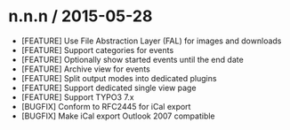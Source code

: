 
n.n.n / 2015-05-28
==================

  * [FEATURE] Use File Abstraction Layer (FAL) for images and downloads
  * [FEATURE] Support categories for events
  * [FEATURE] Optionally show started events until the end date
  * [FEATURE] Archive view for events
  * [FEATURE] Split output modes into dedicated plugins
  * [FEATURE] Support dedicated single view page
  * [FEATURE] Support TYPO3 7.x
  * [BUGFIX] Conform to RFC2445 for iCal export
  * [BUGFIX] Make iCal export Outlook 2007 compatible
